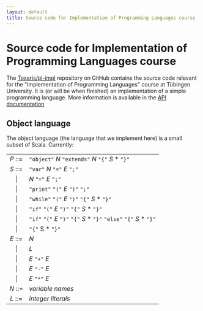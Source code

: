 ```yaml
---
layout: default
title: Source code for Implementation of Programming Languages course
---
```

# Source code for Implementation of Programming Languages course

The [Toxaris/pl-impl](http://github.com/Toxaris/pl-impl) repository on GitHub contains the source code relevant for the
"Implementation of Programming Languages" course at Tübingen
University. It is (or will be when finished) an implementation of
a simple programming language.
More information is available in the
[API documentation](http://toxaris.github.io/pl-impl/api)

## Object language

The object language (the language that we implement here) is a
small subset of Scala. Currently:

|           |                                                                      |
|  :-----:  |  :------------------------------------------------------------------ |
|  *P* ::=  |  `"object"` *N* `"extends"` *N* `"{"` *S* * `"}"`                    |
|  *S* ::=  |  `"var"` *N* `"="` *E* `";"`                                         |
|      \|   |  *N* `"="` *E* `";"`                                                 |
|      \|   |  `"print"` `"("` *E* `")"` `";"`                                     |
|      \|   |  `"while"` `"("` *E* `")"` `"{"` *S* * `"}"`                         |
|      \|   |  `"if"` `"("` *E* `")"` `"{"` *S* * `"}"`                            |
|      \|   |  `"if"` `"("` *E* `")"` `"{"` *S* * `"}"` `"else"` `"{"` *S* * `"}"` |
|      \|   |  `"{"` S * `"}"`                                                     |
|  *E* ::=  |  *N*                                                                 |
|      \|   |  *L*                                                                 |
|      \|   |  *E* `"+"` *E*                                                       |
|      \|   |  *E* `"-"` *E*                                                       |
|      \|   |  *E* `"*"` *E*                                                       |
|  *N* ::=  |  *variable names*                                                    |
|  *L* ::=  |  *integer literals*                                                  |
